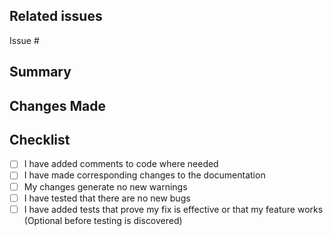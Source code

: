 ## Related issues
Issue #

## Summary

<!-- Provide a concise summary "Why are the changes needed"?  -->

## Changes Made

<!-- Describe the specific changes that have been made in this pull 
request. Provide details on the approach taken to address the problem 
and any notable implementation details. -->

## Checklist

- [ ] I have added comments to code where needed
- [ ] I have made corresponding changes to the documentation
- [ ] My changes generate no new warnings
- [ ] I have tested that there are no new bugs
- [ ] I have added tests that prove my fix is effective or that my feature works (Optional before testing is discovered)
